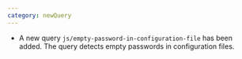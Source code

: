```yaml
---
category: newQuery
---
```

* A new query `js/empty-password-in-configuration-file` has been added. The query detects empty passwords in configuration files.
